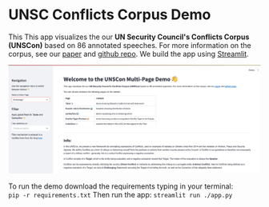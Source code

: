 # UNSC Conflicts Corpus Demo 

This This app visualizes the our **UN Security Council's Conflicts Corpus (UNSCon)** based on 86 annotated speeches.
For more information on the corpus, see our [paper](https://aclanthology.org/2024.lrec-main.716/) and [github repo](https://github.com/linatal/UNSCon).
We build the app using [Streamlit](https://streamlit.io/).

![homepage_img.png](homepage_img.png)

To run the demo download the requirements typing in your terminal:  
```pip -r requirements.txt```
Then run the app: ```streamlit run ./app.py``` 